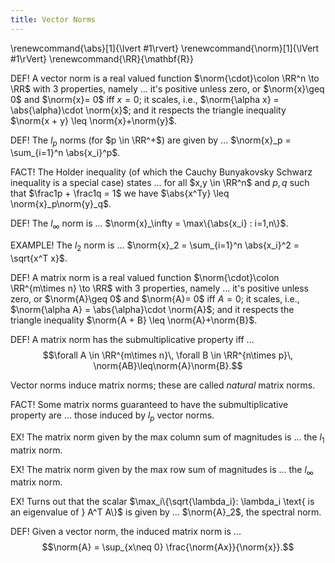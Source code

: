 ```yaml
---
title: Vector Norms
---
```


\renewcommand{\abs}[1]{\lvert #1\rvert}
\renewcommand{\norm}[1]{\lVert #1\rVert}
\renewcommand{\RR}{\mathbf{R}}

DEF! A vector norm is a real valued function $\norm{\cdot}\colon \RR^n \to \RR$ with $3$ properties, namely ... it's positive unless zero, or $\norm{x}\geq 0$ and $\norm{x}= 0$ iff $x=0$; it scales, i.e., $\norm{\alpha x} = \abs{\alpha}\cdot \norm{x}$; and it respects the triangle inequality $\norm{x + y} \leq \norm{x}+\norm{y}$.

DEF! The $l_p$ norms (for $p \in \RR^+$) are given by ... $\norm{x}_p = \sum_{i=1}^n \abs{x_i}^p$.

FACT! The Holder inequality (of which the Cauchy Bunyakovsky Schwarz inequality is a special case) states ... for all $x,y \in \RR^n$ and $p,q$ such that $\frac1p + \frac1q = 1$ we have $\abs{x^Ty} \leq \norm{x}_p\norm{y}_q$.

DEF! The $l_\infty$ norm is ... $\norm{x}_\infty = \max\{\abs{x_i} : i=1,n\}$.

EXAMPLE! The $l_2$ norm is ... $\norm{x}_2 = \sum_{i=1}^n \abs{x_i}^2 = \sqrt{x^T x}$.

DEF! A matrix norm is a real valued function $\norm{\cdot}\colon \RR^{m\times n} \to \RR$ with $3$ properties, namely ... it's positive unless zero, or $\norm{A}\geq 0$ and $\norm{A}= 0$ iff $A=0$; it scales, i.e., $\norm{\alpha A} = \abs{\alpha}\cdot \norm{A}$; and it respects the triangle inequality $\norm{A + B} \leq \norm{A}+\norm{B}$.

DEF! A matrix norm has the submultiplicative property iff ... $$\forall A \in \RR^{m\times n}\, \forall B \in \RR^{n\times p}\, \norm{AB}\leq\norm{A}\norm{B}.$$

Vector norms induce matrix norms; these are called *natural* matrix norms.

FACT! Some matrix norms guaranteed to have the submultiplicative property are ... those induced by $l_p$ vector norms.

EX! The matrix norm given by the max column sum of magnitudes is ... the $l_1$ matrix norm.

EX! The matrix norm given by the max row sum of magnitudes is ... the $l_\infty$ matrix norm.

EX! Turns out that the scalar $\max_i\{\sqrt{\lambda_i}: \lambda_i \text{ is an eigenvalue of } A^T A\}$ is given by ... $\norm{A}_2$, the spectral norm.

DEF! Given a vector norm, the induced matrix norm is ... $$\norm{A} = \sup_{x\neq 0} \frac{\norm{Ax}}{\norm{x}}.$$
